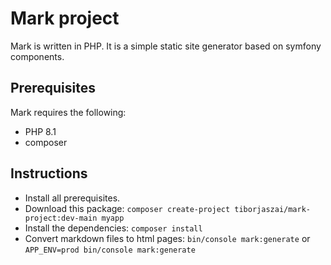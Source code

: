 # Mark project

Mark is written in PHP. It is a simple static site generator based on symfony components.

## Prerequisites

Mark requires the following:

- PHP 8.1
- composer

## Instructions

- Install all prerequisites.
- Download this package: `composer create-project tiborjaszai/mark-project:dev-main myapp`
- Install the dependencies: `composer install`
- Convert markdown files to html pages: `bin/console mark:generate` or `APP_ENV=prod bin/console mark:generate`
